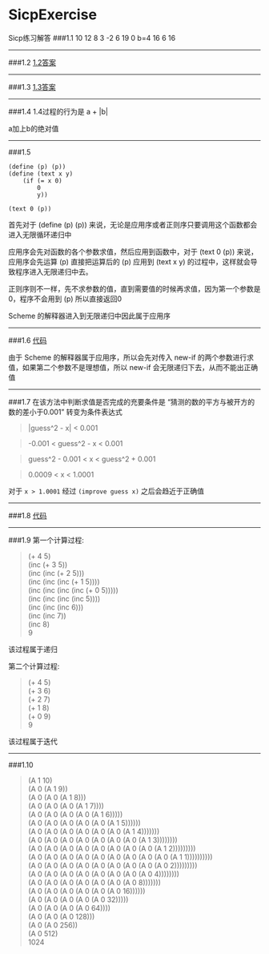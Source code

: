 # SicpExercise
Sicp练习解答
###1.1
10  12  8  3  -2  6  19  0  b=4  16  6  16
***
###1.2
[1.2答案](https://github.com/zyfoolboy/SicpExercise/blob/master/1-2.scm)
***
###1.3
[1.3答案](https://github.com/zyfoolboy/SicpExercise/blob/master/1-3.scm)
***
###1.4
1.4过程的行为是  a + |b| 

a加上b的绝对值
***
###1.5
```
(define (p) (p))
(define (text x y)
	(if (= x 0)
	    0
	    y))

(text 0 (p))
```

首先对于 (define (p) (p)) 来说，无论是应用序或者正则序只要调用这个函数都会进入无限循环递归中

应用序会先对函数的各个参数求值，然后应用到函数中，对于 (text 0 (p)) 来说，应用序会先运算 (p) 直接把运算后的 (p) 应用到 (text x y) 的过程中，这样就会导致程序进入无限递归中去。

正则序则不一样，先不求参数的值，直到需要值的时候再求值，因为第一个参数是0，程序不会用到 (p) 所以直接返回0

Scheme 的解释器进入到无限递归中因此属于应用序
***
###1.6
[代码](https://github.com/zyfoolboy/SicpExercise/blob/master/1-6.scm)

由于 Scheme 的解释器属于应用序，所以会先对传入 new-if 的两个参数进行求值，如果第二个参数不是理想值，所以 new-if 会无限递归下去，从而不能出正确值
***
###1.7
在该方法中判断求值是否完成的充要条件是 “猜测的数的平方与被开方的数的差小于0.001” 转变为条件表达式

>|guess^2 - x| < 0.001

>-0.001 < guess^2 - x < 0.001

>guess^2 - 0.001 < x < guess^2 + 0.001

>0.0009 < x < 1.0001

对于 `x > 1.0001` 经过 `(improve guess x)` 之后会趋近于正确值 
***
###1.8
[代码](https://github.com/zyfoolboy/SicpExercise/blob/master/1-8.scm)
***
###1.9
第一个计算过程:
>(+ 4 5)<br/>
(inc (+ 3 5))<br/>
(inc (inc (+ 2 5)))<br/>
(inc (inc (inc (+ 1 5))))<br/>
(inc (inc (inc (inc (+ 0 5)))))<br/>
(inc (inc (inc (inc 5))))<br/>
(inc (inc (inc 6)))<br/>
(inc (inc 7))<br/>
(inc 8)<br/>
9

该过程属于递归

第二个计算过程:
>(+ 4 5)<br/>
(+ 3 6)<br/>
(+ 2 7)<br/>
(+ 1 8)<br/>
(+ 0 9)<br/>
9

该过程属于迭代
***
###1.10
>(A 1 10)<br/>
(A 0 (A 1 9))<br/>
(A 0 (A 0 (A 1 8)))<br/>
(A 0 (A 0 (A 0 (A 1 7))))<br/>
(A 0 (A 0 (A 0 (A 0 (A 1 6)))))<br/>
(A 0 (A 0 (A 0 (A 0 (A 0 (A 1 5))))))<br/>
(A 0 (A 0 (A 0 (A 0 (A 0 (A 0 (A 1 4)))))))<br/>
(A 0 (A 0 (A 0 (A 0 (A 0 (A 0 (A 0 (A 1 3))))))))<br/>
(A 0 (A 0 (A 0 (A 0 (A 0 (A 0 (A 0 (A 0 (A 1 2)))))))))<br/>
(A 0 (A 0 (A 0 (A 0 (A 0 (A 0 (A 0 (A 0 (A 0 (A 1 1))))))))))<br/>
(A 0 (A 0 (A 0 (A 0 (A 0 (A 0 (A 0 (A 0 (A 0 2)))))))))<br/>
(A 0 (A 0 (A 0 (A 0 (A 0 (A 0 (A 0 (A 0 4))))))))<br/>
(A 0 (A 0 (A 0 (A 0 (A 0 (A 0 (A 0 8)))))))<br/>
(A 0 (A 0 (A 0 (A 0 (A 0 (A 0 16))))))<br/>
(A 0 (A 0 (A 0 (A 0 (A 0 32)))))<br/>
(A 0 (A 0 (A 0 (A 0 64))))<br/>
(A 0 (A 0 (A 0 128)))<br/>
(A 0 (A 0 256))<br/>
(A 0 512)<br/>
1024
